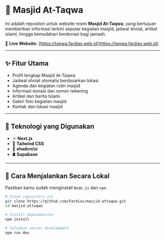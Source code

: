 # 🕌 Masjid At-Taqwa

Ini adalah repositori untuk website resmi **Masjid At-Taqwa**, yang bertujuan memberikan informasi terkini seputar kegiatan masjid, jadwal sholat, artikel islami, hingga kemudahan berdonasi bagi jamaah.

🔗 **Live Website:** [https://taqwa.fardias.web.id](https://taqwa.fardias.web.id)

---

## ✨ Fitur Utama

- Profil lengkap Masjid At-Taqwa
- Jadwal sholat otomatis berdasarkan lokasi
- Agenda dan kegiatan rutin masjid
- Informasi donasi dan nomor rekening
- Artikel dan berita Islami
- Galeri foto kegiatan masjid
- Kontak dan lokasi masjid

---

## 🧰 Teknologi yang Digunakan

- ⚛️ **Next.js**
- 🎨 **Tailwind CSS**
- 🧩 **shadcn/ui**
- 🛢️ **Supabase**

---

## 🚀 Cara Menjalankan Secara Lokal

Pastikan kamu sudah menginstall `Node.js` dan `npm`.

```bash
# Clone repositori ini
git clone https://github.com/Fardias/masjid-attaqwa.git
cd masjid-attaqwa

# Install dependencies
npm install

# Jalankan server development
npm run dev


